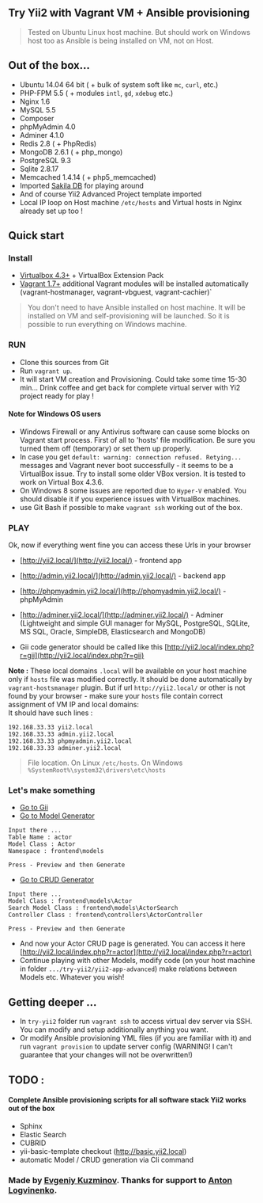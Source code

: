 ## Try Yii2 with Vagrant VM + Ansible provisioning

> Tested on Ubuntu Linux host machine. But should work on Windows host too as Ansible is being installed on VM, not on Host.

## Out of the box...

* Ubuntu 14.04 64 bit ( + bulk of system soft like `mc`, `curl`, etc.)
* PHP-FPM 5.5 ( + modules `intl`, `gd`, `xdebug` etc.)
* Nginx 1.6
* MySQL 5.5
* Composer
* phpMyAdmin 4.0
* Adminer 4.1.0
* Redis 2.8 ( + PhpRedis)
* MongoDB 2.6.1 ( + php_mongo)
* PostgreSQL 9.3
* Sqlite 2.8.17
* Memcached 1.4.14 ( + php5_memcached)
* Imported [Sakila DB](http://dev.mysql.com/doc/sakila/en/) for playing around
* And of course Yii2 Advanced Project template imported
* Local IP loop on Host machine `/etc/hosts` and Virtual hosts in Nginx already set up too !

## Quick start

### Install

* [Virtualbox 4.3+](https://www.virtualbox.org/) + VirtualBox Extension Pack
* [Vagrant 1.7+](http://www.vagrantup.com/)
additional Vagrant modules will be installed automatically (vagrant-hostmanager, vagrant-vbguest, vagrant-cachier)`

> You don't need to have Ansible installed on host machine. It will be installed on VM and self-provisioning will be launched. So it is possible to run everything on Windows machine. 

### RUN

* Clone this sources from Git
* Run `vagrant up`.
* It will start VM creation and Provisioning. Could take some time 15-30 min... Drink coffee and get back for complete virtual server with Yi2 project ready for play !

#### Note for Windows OS users

* Windows Firewall or any Antivirus software can cause some blocks on Vagrant start process. First of all to 'hosts' file modification. Be sure you turned them off (temporary) or set them up properly.
* In case you get `default: warning: connection refused. Retying...` messages and Vagrant never boot successfully - it seems to be a VirtualBox issue. Try to install some older VBox version. It is tested to work on Virtual Box 4.3.6.  
* On Windows 8 some issues are reported due to `Hyper-V` enabled. You should disable it if you experience issues with VirtualBox machines.
* use Git Bash if possible to make `vagrant ssh` working out of the box.

### PLAY

Ok, now if everything went fine you can access these Urls in your browser

* [http://yii2.local/](http://yii2.local/)  -  frontend app
* [http://admin.yii2.local/](http://admin.yii2.local/)  -  backend app
* [http://phpmyadmin.yii2.local/](http://phpmyadmin.yii2.local/) - phpMyAdmin
* [http://adminer.yii2.local/](http://adminer.yii2.local/) - Adminer (Lightweight and simple GUI manager for MySQL, PostgreSQL, SQLite, MS SQL, Oracle, SimpleDB, Elasticsearch and MongoDB)

* Gii code generator should be called like this [http://yii2.local/index.php?r=gii](http://yii2.local/index.php?r=gii)

**Note :** These local domains `.local` will be available on your host machine only if `hosts` file was modified correctly. It should 
be done automatically by `vagrant-hostsmanager` plugin. But if url `http://yii2.local/` or other is not found by your browser - make sure
your `hosts` file contain correct assignment of VM IP and local domains:  
It should have such lines :
```
192.168.33.33 yii2.local
192.168.33.33 admin.yii2.local
192.168.33.33 phpmyadmin.yii2.local
192.168.33.33 adminer.yii2.local
```

> File location. On Linux `/etc/hosts`. On Windows `%SystemRoot%\system32\drivers\etc\hosts`

### Let's make something

* [Go to Gii](http://yii2.local/index.php?r=gii)
* [Go to Model Generator](http://yii2.local/index.php?r=gii/default/view&id=model)

~~~
Input there ...  
Table Name : actor  
Model Class : Actor  
Namespace : frontend\models

Press - Preview and then Generate
~~~

* [Go to CRUD Generator](http://yii2.local/index.php?r=gii/default/view&id=crud)

~~~
Input there ...  
Model Class : frontend\models\Actor  
Search Model Class : frontend\models\ActorSearch  
Controller Class : frontend\controllers\ActorController

Press - Preview and then Generate
~~~

* And now your Actor CRUD page is generated. You can access it here [http://yii2.local/index.php?r=actor](http://yii2.local/index.php?r=actor)
* Continue playing with other Models, modify code (on your host machine in folder `.../try-yii2/yii2-app-advanced`) make relations between Models etc. Whatever you wish!


## Getting deeper ...

* In `try-yii2` folder run `vagrant ssh` to access virtual dev server via SSH. You can modify and setup additionally anything you want.
* Or modify Ansible provisioning YML files (if you are familiar with it) and run `vagrant provision` to update server config (WARNING! I can't guarantee that your changes will not be overwritten!)

## TODO :

#### Complete Ansible provisioning scripts for all software stack Yii2 works out of the box

* Sphinx
* Elastic Search
* CUBRID
* yii-basic-template checkout (http://basic.yii2.local)
* automatic Model / CRUD generation via Cli command

### Made by [Evgeniy Kuzminov](http://stdout.in). Thanks for support to [Anton Logvinenko](http://anton.logvinenko.name/).
